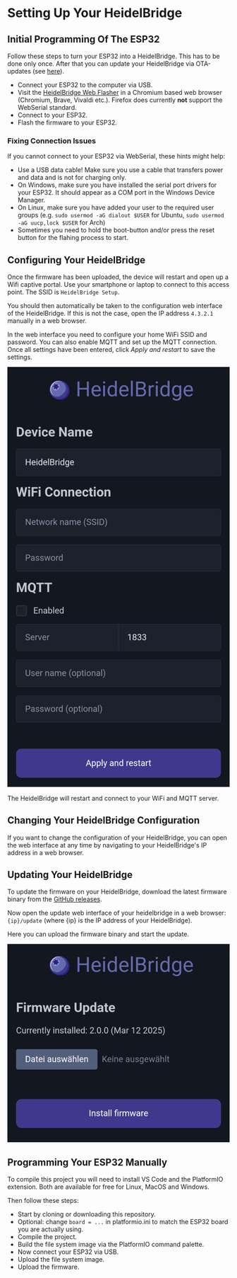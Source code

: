 # Setting Up Your HeidelBridge

## Initial Programming Of The ESP32

Follow these steps to turn your ESP32 into a HeidelBridge. This has to be done only once. After that you can update your HeidelBridge via OTA-updates (see [here](#updating-your-heidelbridge)).

- Connect your ESP32 to the computer via USB.
- Visit the [HeidelBridge Web Flasher](https://borisbrock.github.io/HeidelBridge/) in a Chromium based web browser (Chromium, Brave, Vivaldi etc.). Firefox does currently **not** support the WebSerial standard.
- Connect to your ESP32.
- Flash the firmware to your ESP32.

### Fixing Connection Issues

If you cannot connect to your ESP32 via WebSerial, these hints might help:
- Use a USB data cable! Make sure you use a cable that transfers power and data and is not for charging only.
- On Windows, make sure you have installed the serial port drivers for your ESP32. It should appear as a COM port in the Windows Device Manager.
- On Linux, make sure you have added your user to the required user groups (e.g. `sudo usermod -aG dialout $USER` for Ubuntu, `sudo usermod -aG uucp,lock $USER` for Arch)
- Sometimes you need to hold the boot-button and/or press the reset button for the flahing process to start.

## Configuring Your HeidelBridge

Once the firmware has been uploaded, the device will restart and open up a Wifi captive portal. Use your smartphone or laptop to connect to this access point. The SSID is `HeidelBridge Setup`.

You should then automatically be taken to the configuration web interface of the HeidelBridge. If this is not the case, open the IP address `4.3.2.1` manually in a web browser.

In the web interface you need to configure your home WiFi SSID and password. You can also enable MQTT and set up the MQTT connection. Once all settings have been entered, click *Apply and restart* to save the settings.

![Settings](/docs/img/Screenshot_Settings.png)

The HeidelBridge will restart and connect to your WiFi and MQTT server.

## Changing Your HeidelBridge Configuration

If you want to change the configuration of your HeidelBridge, you can open the web interface at any time by navigating to your HeidelBridge's IP address in a web browser.

## Updating Your HeidelBridge

To update the firmware on your HeidelBridge, download the latest firmware binary from the [GitHub releases](https://github.com/BorisBrock/HeidelBridge/releases).

Now open the update web interface of your heidelbridge in a web browser: `{ip}/update` (where {ip} is the IP address of your HeidelBridge).

Here you can upload the firmware binary and start the update.

![OTA](/docs/img/Screenshot_OTA.png)

## Programming Your ESP32 Manually

To compile this project you will need to install VS Code and the PlatformIO extension. Both are available for free for Linux, MacOS and Windows.

Then follow these steps:

- Start by cloning or downloading this repository.
- Optional: change `board = ...` in platformio.ini to match the ESP32 board you are actually using.
- Compile the project.
- Build the file system image via the PlatformIO command palette.
- Now connect your ESP32 via USB.
- Upload the file system image.
- Upload the firmware.
